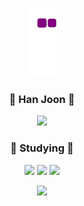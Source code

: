 <div align="center">

![snake gif](https://github.com/apnalkkamkkamhanjoon/apnalkkamkkamhanjoon/blob/output/github-contribution-grid-snake.gif)

### 🎈 Han Joon 🎈
 <p>
<a href="https://www.instagram.com/hanjoon87/"><img src="https://img.shields.io/badge/Instagram-E4405F?style=flat-square&logo=Instagram&logoColor=white"></a></p>
 
### 📖 Studying 📖<br>
<p>
<img src="https://img.shields.io/badge/Python-3776AB?style=flat-square&logo=Python&logoColor=white">
<img src="https://img.shields.io/badge/JavaScript-F7DF1E?style=flat-square&logo=JavaScript&logoColor=white">
<img src="https://img.shields.io/badge/Node.js-339933?style=flat-square&logo=Node.js&logoColor=white">
</p>
<img src="https://github-readme-stats.vercel.app/api/top-langs/?username=apnalkkamkkamhanjoon&&theme=dracula&exclude_repo=Computer-Science-Engineering&layout=compact&langs_count=10"/>

</div>
